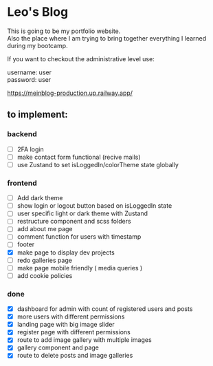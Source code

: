 # Leo's Blog

This is going to be my portfolio website.<br />
Also the place where I am trying to bring together everything I learned during my bootcamp.

If you want to checkout the administrative level use:

username: user <br/>
password: user

https://meinblog-production.up.railway.app/

## to implement:

### backend

- [ ] 2FA login
- [ ] make contact form functional (recive mails)
- [ ] use Zustand to set isLoggedIn/colorTheme state globally

### frontend

- [ ] Add dark theme
- [ ] show login or logout button based on isLoggedIn state
- [ ] user specific light or dark theme with Zustand
- [ ] restructure component and scss folders
- [ ] add about me page
- [ ] comment function for users with timestamp
- [ ] footer
- [x] make page to display dev projects
- [ ] redo galleries page
- [ ] make page mobile friendly ( media queries )
- [ ] add cookie policies

### done

- [x] dashboard for admin with count of registered users and posts
- [x] more users with different permissions
- [x] landing page with big image slider
- [x] register page with different permissions
- [x] route to add image gallery with multiple images
- [x] gallery component and page
- [x] route to delete posts and image galleries
